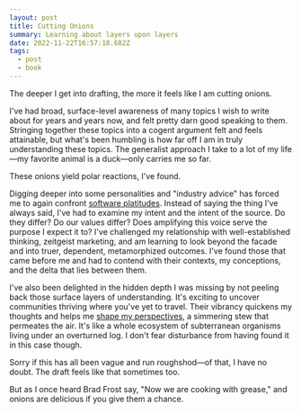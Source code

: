 ```yaml
---
layout: post
title: Cutting Onions
summary: Learning about layers upon layers
date: 2022-11-22T16:57:18.682Z
tags:
  - post
  - book
---
```


The deeper I get into drafting, the more it feels like I am cutting onions.

I've had broad, surface-level awareness of many topics I wish to write about for years and years now, and felt pretty darn good speaking to them. Stringing together these topics into a cogent argument felt and feels attainable, but what's been humbling is how far off I am in truly understanding these topics. The generalist approach I take to a lot of my life—my favorite animal is a duck—only carries me so far.

These onions yield polar reactions, I've found.

Digging deeper into some personalities and "industry advice" has forced me to again confront [software platitudes](https://brianmuenzenmeyer.com/beware-software-platitudes/ "‌"). Instead of saying the thing I've always said, I've had to examine my intent and the intent of the source. Do they differ? Do our values differ? Does amplifying this voice serve the purpose I expect it to? I've challenged my relationship with well-established thinking, zeitgeist marketing, and am learning to look beyond the facade and into truer, dependent, metamorphized outcomes. I've found those that came before me and had to contend with their contexts, my conceptions, and the delta that lies between them.

I've also been delighted in the hidden depth I was missing by not peeling back those surface layers of understanding. It's exciting to uncover communities thriving where you've yet to travel. Their vibrancy quickens my thoughts and helps me [shape my perspectives](https://brianmuenzenmeyer.com/covers-and-creativity/ "‌"), a simmering stew that permeates the air. It's like a whole ecosystem of subterranean organisms living under an overturned log. I don't fear disturbance from having found it in this case though.

Sorry if this has all been vague and run roughshod—of that, I have no doubt. The draft feels like that sometimes too.

But as I once heard Brad Frost say, "Now we are cooking with grease," and onions are delicious if you give them a chance.
